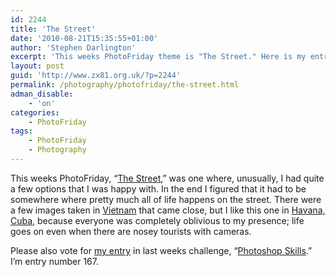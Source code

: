 ```yaml
---
id: 2244
title: 'The Street'
date: '2010-08-21T15:35:55+01:00'
author: 'Stephen Darlington'
excerpt: 'This weeks PhotoFriday theme is "The Street." Here is my entry.'
layout: post
guid: 'http://www.zx81.org.uk/?p=2244'
permalink: /photography/photofriday/the-street.html
adman_disable:
    - 'on'
categories:
    - PhotoFriday
tags:
    - PhotoFriday
    - Photography
---
```


This weeks PhotoFriday, “[The Street](http://www.photofriday.com/archives/challenge/001008.php),” was one where, unusually, I had quite a few options that I was happy with. In the end I figured that it had to be somewhere where pretty much all of life happens on the street. There were a few images taken in [Vietnam](http://www.zx81.org.uk/travel/vietnam-2005.html) that came close, but I like this one in [Havana, Cuba](http://www.zx81.org.uk/travel/cuba.html), because everyone was completely oblivious to my presence; life goes on even when there are nosey tourists with cameras.

Please also vote for [my entry](http://www.zx81.org.uk/photography/photofriday/photoshop-skills.html) in last weeks challenge, “[Photoshop Skills](http://www.photofriday.com/linkviewer.php?id=1006).” I’m entry number 167.
